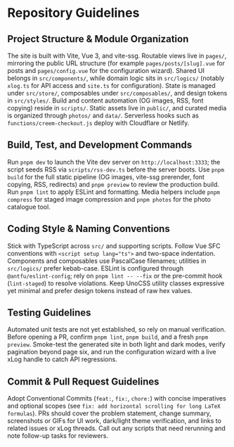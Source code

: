 <!-- prettier-ignore-start -->
# Repository Guidelines

## Project Structure & Module Organization
The site is built with Vite, Vue 3, and vite-ssg. Routable views live in `pages/`, mirroring the public URL structure (for example `pages/posts/[slug].vue` for posts and `pages/config.vue` for the configuration wizard). Shared UI belongs in `src/components/`, while domain logic sits in `src/logics/` (notably `xlog.ts` for API access and `site.ts` for configuration). State is managed under `src/store/`, composables under `src/composables/`, and design tokens in `src/styles/`. Build and content automation (OG images, RSS, font copying) reside in `scripts/`. Static assets live in `public/`, and curated media is organized through `photos/` and `data/`. Serverless hooks such as `functions/creem-checkout.js` deploy with Cloudflare or Netlify.

## Build, Test, and Development Commands
Run `pnpm dev` to launch the Vite dev server on `http://localhost:3333`; the script seeds RSS via `scripts/rss-dev.ts` before the server boots. Use `pnpm build` for the full static pipeline (OG images, vite-ssg prerender, font copying, RSS, redirects) and `pnpm preview` to review the production build. Run `pnpm lint` to apply ESLint and formatting. Media helpers include `pnpm compress` for staged image compression and `pnpm photos` for the photo catalogue tool.

## Coding Style & Naming Conventions
Stick with TypeScript across `src/` and supporting scripts. Follow Vue SFC conventions with `<script setup lang="ts">` and two-space indentation. Components and composables use PascalCase filenames; utilities in `src/logics/` prefer kebab-case. ESLint is configured through `@antfu/eslint-config`; rely on `pnpm lint -- --fix` or the pre-commit hook (`lint-staged`) to resolve violations. Keep UnoCSS utility classes expressive yet minimal and prefer design tokens instead of raw hex values.

## Testing Guidelines
Automated unit tests are not yet established, so rely on manual verification. Before opening a PR, confirm `pnpm lint`, `pnpm build`, and a fresh `pnpm preview`. Smoke-test the generated site in both light and dark modes, verify pagination beyond page six, and run the configuration wizard with a live xLog handle to catch API regressions.

## Commit & Pull Request Guidelines
Adopt Conventional Commits (`feat:`, `fix:`, `chore:`) with concise imperatives and optional scopes (see `fix: add horizontal scrolling for long LaTeX formulas`). PRs should cover the problem statement, change summary, screenshots or GIFs for UI work, dark/light theme verification, and links to related issues or xLog threads. Call out any scripts that need rerunning and note follow-up tasks for reviewers.
<!-- prettier-ignore-end -->
